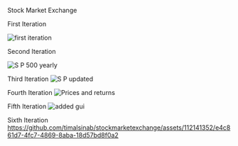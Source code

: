 Stock Market Exchange

First Iteration

![first iteration](https://github.com/timalsinab/stockmarketexchange/assets/112141352/8ca5866d-84be-4498-b3ab-84bac83b6b33)


Second Iteration

![S P 500 yearly](https://github.com/timalsinab/stockmarketexchange/assets/112141352/d82f0390-29ed-486c-96a3-7ed402df7b2d)


Third Iteration
![S P updated](https://github.com/timalsinab/stockmarketexchange/assets/112141352/115fb094-6c19-4082-bf33-c75893342798)


Fourth Iteration
![Prices and returns](https://github.com/timalsinab/stockmarketexchange/assets/112141352/0a192c26-dd27-4b81-86c9-decca1381467)

Fifth Iteration
![added gui](https://github.com/timalsinab/stockmarketexchange/assets/112141352/b8ebc176-e9ce-4c7e-a6c6-3ff09912d5e2)

Sixth Iteration
https://github.com/timalsinab/stockmarketexchange/assets/112141352/e4c861d7-4fc7-4869-8aba-18d57bd8f0a2






